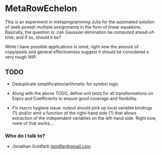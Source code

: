 # MetaRowEchelon #

This is an experiment in metaprogramming Julia for the automated solution of (well-posed) multiple assignments in the form of linear equations. Basically, the question is: can Gaussian elimination be computed ahead-of-time, and if so, should it be?

While I have possible applications in mind, right now the amount of copy/paste and general effectiveness suggest it should be considered a very rough WIP.

## TODO ##

* Deduplicate simplification/arithmetic for symbol logic

* Along with the above TODO, define unit tests for all transformations on Exprs and Coefficients to ensure good coverage and flexibility.

* Fix macro hygiene issue: output should pick up local variable bindings (?) and/or emit a function of the right-hand side (?) that allows extraction of the independent variables on the left-hand side. Right now, none of that works...

### Who do I talk to? ###

* Jonathan Goldfarb <jgoldfar@gmail.com>

